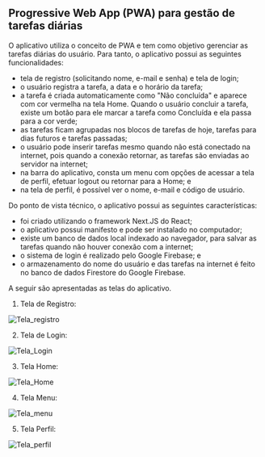 ## Progressive Web App (PWA) para gestão de tarefas diárias

O aplicativo utiliza o conceito de PWA e tem como objetivo gerenciar as tarefas diárias do usuário. Para tanto, o aplicativo possui as seguintes funcionalidades:
- tela de registro (solicitando nome, e-mail e senha) e tela de login;
- o usuário registra a tarefa, a data e o horário da tarefa;
- a tarefa é criada automaticamente como "Não concluída" e aparece com cor vermelha na tela Home. Quando o usuário concluir a tarefa, existe um botão para ele marcar a tarefa como Concluída e ela passa para a cor verde;
- as tarefas ficam agrupadas nos blocos de tarefas de hoje, tarefas para dias futuros e tarefas passadas;
- o usuário pode inserir tarefas mesmo quando não está conectado na internet, pois quando a conexão retornar, as tarefas são enviadas ao servidor na internet;
- na barra do aplicativo, consta um menu com opções de acessar a tela de perfil, efetuar logout ou retornar para a Home; e
- na tela de perfil, é possível ver o nome, e-mail e código de usuário.

Do ponto de vista técnico, o aplicativo possui as seguintes características:
- foi criado utilizando o framework Next.JS do React;
- o aplicativo possui manifesto e pode ser instalado no computador;
- existe um banco de dados local indexado ao navegador, para salvar as tarefas quando não houver conexão com a internet;
- o sistema de login é realizado pelo Google Firebase; e
- o armazenamento do nome do usuário e das tarefas na internet é feito no banco de dados Firestore do Google Firebase.

A seguir são apresentadas as telas do aplicativo.


1. Tela de Registro:

![Tela_registro](tela_registro.PNG)

2. Tela de Login:

![Tela_Login](tela_login.PNG)

3. Tela Home:

![Tela_Home](tela_home.PNG)

4. Tela Menu:

![Tela_menu](tela_menu.PNG)


5. Tela Perfil:
   
![Tela_perfil](tela_perfil.PNG)
